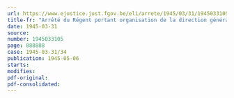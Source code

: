 ```yaml
---
url: https://www.ejustice.just.fgov.be/eli/arrete/1945/03/31/1945033105/justel
title-fr: "Arrêté du Régent portant organisation de la direction générale des transports et fixant son cadre organique"
date: 1945-03-31
source:
number: 1945033105
page: 888888
case: 1945-03-31/34
publication: 1945-05-06
starts:
modifies:
pdf-original:
pdf-consolidated:
---
```


